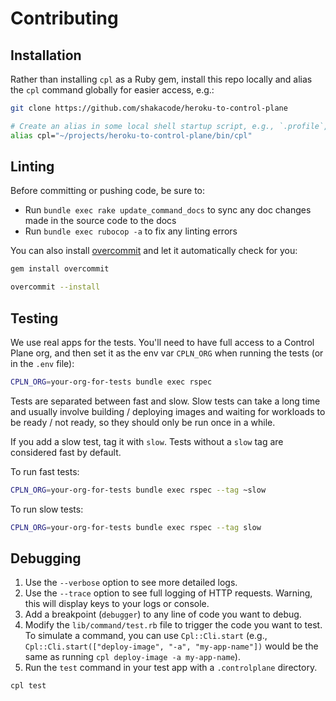 # Contributing

## Installation

Rather than installing `cpl` as a Ruby gem, install this repo locally and alias the `cpl` command globally for easier
access, e.g.:

```sh
git clone https://github.com/shakacode/heroku-to-control-plane

# Create an alias in some local shell startup script, e.g., `.profile`, `.bashrc`, etc.
alias cpl="~/projects/heroku-to-control-plane/bin/cpl"
```

## Linting

Before committing or pushing code, be sure to:

- Run `bundle exec rake update_command_docs` to sync any doc changes made in the source code to the docs
- Run `bundle exec rubocop -a` to fix any linting errors

You can also install [overcommit](https://github.com/sds/overcommit) and let it automatically check for you:

```sh
gem install overcommit

overcommit --install
```

## Testing

We use real apps for the tests. You'll need to have full access to a Control Plane org, and then set it as the env var `CPLN_ORG` when running the tests (or in the `.env` file):

```sh
CPLN_ORG=your-org-for-tests bundle exec rspec
```

Tests are separated between fast and slow. Slow tests can take a long time and usually involve building / deploying images and waiting for workloads to be ready / not ready, so they should only be run once in a while.

If you add a slow test, tag it with `slow`. Tests without a `slow` tag are considered fast by default.

To run fast tests:

```sh
CPLN_ORG=your-org-for-tests bundle exec rspec --tag ~slow
```

To run slow tests:

```sh
CPLN_ORG=your-org-for-tests bundle exec rspec --tag slow
```

## Debugging

1. Use the `--verbose` option to see more detailed logs.
2. Use the `--trace` option to see full logging of HTTP requests. Warning, this will display keys to your logs or console.
1. Add a breakpoint (`debugger`) to any line of code you want to debug.
2. Modify the `lib/command/test.rb` file to trigger the code you want to test. To simulate a command, you can use
   `Cpl::Cli.start` (e.g., `Cpl::Cli.start(["deploy-image", "-a", "my-app-name"])` would be the same as running
   `cpl deploy-image -a my-app-name`).
3. Run the `test` command in your test app with a `.controlplane` directory.

```sh
cpl test
```
